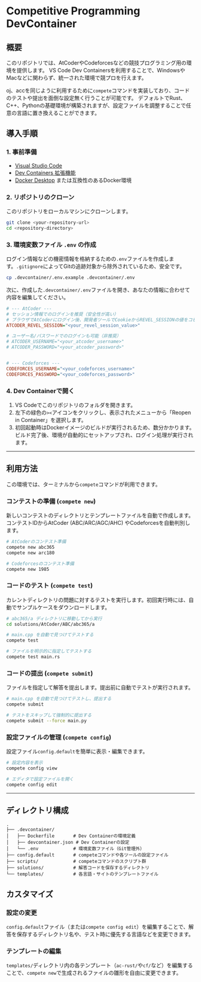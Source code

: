 
# Competitive Programming DevContainer

## 概要

このリポジトリでは、AtCoderやCodeforcesなどの競技プログラミング用の環境を提供します。
VS Code Dev Containersを利用することで、WindowsやMacなどに関わらず、統一された環境で競プロを行えます。

oj、accを同じように利用するために`compete`コマンドを実装しており、コードのテストや提出を面倒な設定無く行うことが可能です。
デフォルトでRust、C++、Pythonの基礎環境が構築されますが、設定ファイルを調整することで任意の言語に置き換えることができます。

## 導入手順

### 1\. 事前準備

  * [Visual Studio Code](https://code.visualstudio.com/)
  * [Dev Containers 拡張機能](https://marketplace.visualstudio.com/items?itemName=ms-vscode-remote.remote-containers)
  * [Docker Desktop](https://www.docker.com/products/docker-desktop/) または互換性のあるDocker環境

### 2\. リポジトリのクローン

このリポジトリをローカルマシンにクローンします。

```bash
git clone <your-repository-url>
cd <repository-directory>
```

### 3\. 環境変数ファイル `.env` の作成

ログイン情報などの機密情報を格納するための`.env`ファイルを作成します。`.gitignore`によってGitの追跡対象から除外されているため、安全です。

```bash
cp .devcontainer/.env.example .devcontainer/.env
```

次に、作成した`.devcontainer/.env`ファイルを開き、あなたの情報に合わせて内容を編集してください。

```ini
# --- AtCoder ---
# セッション情報でのログインを推奨（安全性が高い）
# ブラウザでAtCoderにログイン後、開発者ツールでCookieからREVEL_SESSIONの値をコピー
ATCODER_REVEL_SESSION="<your_revel_session_value>"

# ユーザー名/パスワードでのログインも可能（非推奨）
# ATCODER_USERNAME="<your_atcoder_username>"
# ATCODER_PASSWORD="<your_atcoder_password>"


# --- Codeforces ---
CODEFORCES_USERNAME="<your_codeforces_username>"
CODEFORCES_PASSWORD="<your_codeforces_password>"
```

### 4\. Dev Containerで開く

1.  VS Codeでこのリポジトリのフォルダを開きます。
2.  左下の緑色の`><`アイコンをクリックし、表示されたメニューから「Reopen in Container」を選択します。
3.  初回起動時はDockerイメージのビルドが実行されるため、数分かかります。ビルド完了後、環境が自動的にセットアップされ、ログイン処理が実行されます。

-----

## 利用方法

この環境では、ターミナルから`compete`コマンドが利用できます。

### コンテストの準備 (`compete new`)

新しいコンテストのディレクトリとテンプレートファイルを自動で作成します。コンテストIDからAtCoder (ABC/ARC/AGC/AHC) やCodeforcesを自動判別します。

```bash
# AtCoderのコンテスト準備
compete new abc365
compete new arc180

# Codeforcesのコンテスト準備
compete new 1985
```

### コードのテスト (`compete test`)

カレントディレクトリの問題に対するテストを実行します。初回実行時には、自動でサンプルケースをダウンロードします。

```bash
# abc365/a ディレクトリに移動してから実行
cd solutions/AtCoder/ABC/abc365/a

# main.cpp を自動で見つけてテストする
compete test

# ファイルを明示的に指定してテストする
compete test main.rs
```

### コードの提出 (`compete submit`)

ファイルを指定して解答を提出します。提出前に自動でテストが実行されます。

```bash
# main.cpp を自動で見つけてテストし、提出する
compete submit

# テストをスキップして強制的に提出する
compete submit --force main.py
```

### 設定ファイルの管理 (`compete config`)

設定ファイル`config.default`を簡単に表示・編集できます。

```bash
# 設定内容を表示
compete config view

# エディタで設定ファイルを開く
compete config edit
```

-----

## ディレクトリ構成

```
.
├── .devcontainer/
│   ├── Dockerfile       # Dev Containerの環境定義
│   ├── devcontainer.json # Dev Containerの設定
│   └── .env             # 環境変数ファイル（Git管理外）
├── config.default       # competeコマンドや各ツールの設定ファイル
├── scripts/             # competeコマンドのスクリプト群
├── solutions/           # 解答コードを保存するディレクトリ
└── templates/           # 各言語・サイトのテンプレートファイル
```

## カスタマイズ

### 設定の変更

`config.default`ファイル（または`compete config edit`）を編集することで、解答を保存するディレクトリ名や、テスト時に優先する言語などを変更できます。

### テンプレートの編集

`templates/`ディレクトリ内の各テンプレート（`ac-rust/`や`cf/`など）を編集することで、`compete new`で生成されるファイルの雛形を自由に変更できます。